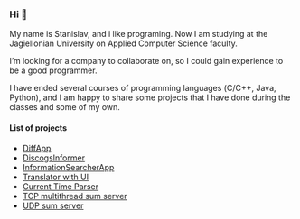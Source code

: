 ### Hi 👋

My name is Stanislav, and i like programing.
Now I am studying at the Jagiellonian University on Applied Computer Science faculty.

I’m looking for a company to collaborate on, so I could gain experience to be a good programmer.

I have ended several courses of programming languages (С/С++,
Java, Python),
and I am happy to share some projects that I have done during
the classes and some of my own.

#### List of projects

- [DiffApp](https://github.com/ShockJake/diff-app "DiffApp")
- [DiscogsInformer](https://github.com/ShockJake/Network-Programming-UJ/tree/main/DiscogsReleaseFinder "DiscogsInformer")
- [InformationSearcherApp](https://github.com/ShockJake/InformationSearcherApp "InformationSearcherApp")
- [Translator with UI](https://github.com/ShockJake/Java-Projects/tree/main/Translator "Translator")
- [Current Time Parser](https://github.com/ShockJake/Network-Programming-UJ/tree/main/CurrentTime "Current Time Parser")
- [TCP multithread sum server](https://github.com/ShockJake/Network-Programming-UJ/tree/main/tcp-sumserver "TCP Sum server")
- [UDP sum server](https://github.com/ShockJake/Network-Programming-UJ/tree/main/udp_sumserver "UDP Sum server")

<!---
ShockJake/ShockJake is a ✨ special ✨ repository because its `README.md` (this file) appears on your GitHub profile.
You can click the Preview link to take a look at your changes.
--->
